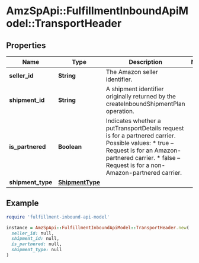 # AmzSpApi::FulfillmentInboundApiModel::TransportHeader

## Properties

| Name | Type | Description | Notes |
| ---- | ---- | ----------- | ----- |
| **seller_id** | **String** | The Amazon seller identifier. |  |
| **shipment_id** | **String** | A shipment identifier originally returned by the createInboundShipmentPlan operation. |  |
| **is_partnered** | **Boolean** | Indicates whether a putTransportDetails request is for a partnered carrier.  Possible values:  * true – Request is for an Amazon-partnered carrier.  * false – Request is for a non-Amazon-partnered carrier. |  |
| **shipment_type** | [**ShipmentType**](ShipmentType.md) |  |  |

## Example

```ruby
require 'fulfillment-inbound-api-model'

instance = AmzSpApi::FulfillmentInboundApiModel::TransportHeader.new(
  seller_id: null,
  shipment_id: null,
  is_partnered: null,
  shipment_type: null
)
```

